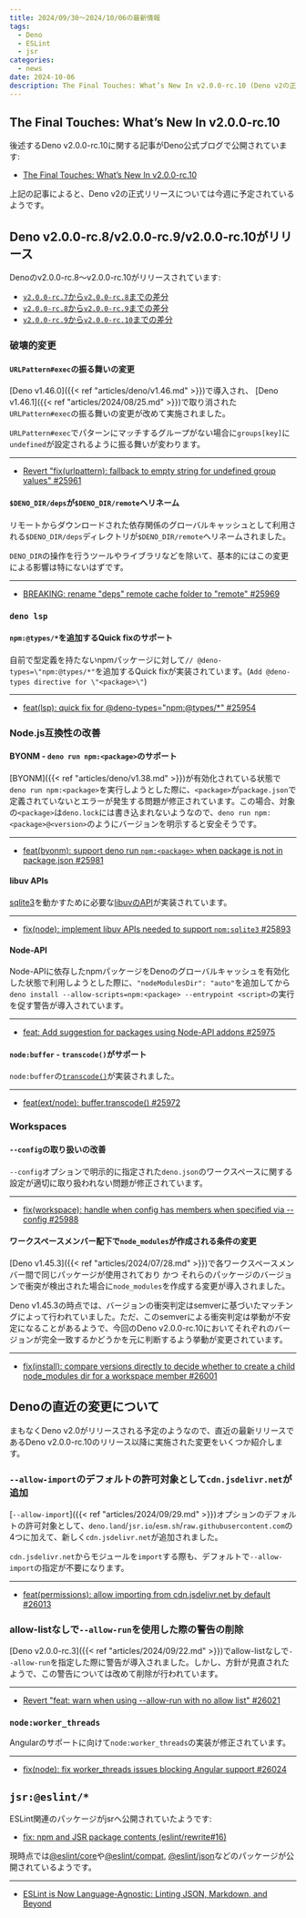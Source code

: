 ```yaml
---
title: 2024/09/30〜2024/10/06の最新情報
tags:
  - Deno
  - ESLint
  - jsr
categories:
  - news
date: 2024-10-06
description: The Final Touches: What’s New In v2.0.0-rc.10 (Deno v2の正式リリースについて), Deno v2.0.0-rc.{8,9,10}がリリース (URLPattern#execの振る舞いの変更, deno lspでnpm:@types/*を追加するQuick fixがサポート, など), Denoの直近の変更について (--allow-importのデフォルトの許可対象としてcdn.jsdelivr.netが追加), jsr:@eslint/*
---
```


## The Final Touches: What’s New In v2.0.0-rc.10

後述するDeno v2.0.0-rc.10に関する記事がDeno公式ブログで公開されています:

- [The Final Touches: What’s New In v2.0.0-rc.10](https://deno.com/blog/v2.0-release-candidate-update)

上記の記事によると、Deno v2の正式リリースについては今週に予定されているようです。

## Deno v2.0.0-rc.8/v2.0.0-rc.9/v2.0.0-rc.10がリリース

Denoのv2.0.0-rc.8〜v2.0.0-rc.10がリリースされています:

- [`v2.0.0-rc.7`から`v2.0.0-rc.8`までの差分](https://github.com/denoland/deno/compare/b694efb3849c4737e8ad617a9a48d5488e21d5da...218a9bf7ebaabacb7fc2231b15a22f6102d4cd3c)
- [`v2.0.0-rc.8`から`v2.0.0-rc.9`までの差分](https://github.com/denoland/deno/compare/218a9bf7ebaabacb7fc2231b15a22f6102d4cd3c...aafe771b55f769d32145489c57fa33eb823716cb)
- [`v2.0.0-rc.9`から`v2.0.0-rc.10`までの差分](https://github.com/denoland/deno/compare/aafe771b55f769d32145489c57fa33eb823716cb...c7cba4eda73e000baa6bfbce6a156f9974edee36)

### 破壊的変更

#### `URLPattern#exec`の振る舞いの変更

[Deno v1.46.0]({{< ref "articles/deno/v1.46.md" >}})で導入され、
[Deno v1.46.1]({{< ref "articles/2024/08/25.md" >}})で取り消された`URLPattern#exec`の振る舞いの変更が改めて実施されました。

`URLPattern#exec`でパターンにマッチするグループがない場合に`groups[key]`に`undefined`が設定されるように振る舞いが変わります。

---

- [Revert "fix(urlpattern): fallback to empty string for undefined group values" #25961](https://github.com/denoland/deno/pull/25961)

#### `$DENO_DIR/deps`が`$DENO_DIR/remote`へリネーム

リモートからダウンロードされた依存関係のグローバルキャッシュとして利用される`$DENO_DIR/deps`ディレクトリが`$DENO_DIR/remote`へリネームされました。

`DENO_DIR`の操作を行うツールやライブラリなどを除いて、基本的にはこの変更による影響は特にないはずです。

---

- [BREAKING: rename "deps" remote cache folder to "remote" #25969](https://github.com/denoland/deno/pull/25969)

### `deno lsp`

#### `npm:@types/*`を追加するQuick fixのサポート

自前で型定義を持たないnpmパッケージに対して`// @deno-types=\"npm:@types/*"`を追加するQuick fixが実装されています。(`Add @deno-types directive for \"<package>\"`)

---

- [feat(lsp): quick fix for @deno-types="npm:@types/*" #25954](https://github.com/denoland/deno/pull/25954)

### Node.js互換性の改善

#### BYONM - `deno run npm:<package>`のサポート

[BYONM]({{< ref "articles/deno/v1.38.md" >}})が有効化されている状態で`deno run npm:<package>`を実行しようとした際に、`<package>`が`package.json`で定義されていないとエラーが発生する問題が修正されています。この場合、対象の`<package>`は`deno.lock`には書き込まれないようなので、`deno run npm:<package>@<version>`のようにバージョンを明示すると安全そうです。

---

- [feat(byonm): support deno run `npm:<package>` when package is not in package.json #25981](https://github.com/denoland/deno/pull/25981)

#### libuv APIs

[sqlite3](https://github.com/TryGhost/node-sqlite3)を動かすために必要な[libuvのAPI](https://github.com/nodejs/node/blob/v22.9.0/doc/api/n-api.md#implications-of-abi-stability)が実装されています。

---

- [fix(node): implement libuv APIs needed to support `npm:sqlite3` #25893](https://github.com/denoland/deno/pull/25893)

#### Node-API

Node-APIに依存したnpmパッケージをDenoのグローバルキャッシュを有効化した状態で利用しようとした際に、`"nodeModulesDir": "auto"`を追加してから`deno install --allow-scripts=npm:<package> --entrypoint <script>`の実行を促す警告が導入されています。

---

- [feat: Add suggestion for packages using Node-API addons #25975](https://github.com/denoland/deno/pull/25975)

#### `node:buffer` - `transcode()`がサポート

`node:buffer`の[`transcode()`](https://github.com/nodejs/node/blob/v22.9.0/doc/api/buffer.md#buffertranscodesource-fromenc-toenc)が実装されました。

---

- [feat(ext/node): buffer.transcode() #25972](https://github.com/denoland/deno/pull/25972)

### Workspaces

#### `--config`の取り扱いの改善

`--config`オプションで明示的に指定された`deno.json`のワークスペースに関する設定が適切に取り扱われない問題が修正されています。

---

- [fix(workspace): handle when config has members when specified via --config #25988](https://github.com/denoland/deno/pull/25988)

#### ワークスペースメンバー配下で`node_modules`が作成される条件の変更

[Deno v1.45.3]({{< ref "articles/2024/07/28.md" >}})で各ワークスペースメンバー間で同じパッケージが使用されており かつ それらのパッケージのバージョンで衝突が検出された場合に`node_modules`を作成する変更が導入されました。

Deno v1.45.3の時点では、バージョンの衝突判定はsemverに基づいたマッチングによって行われていました。ただ、このsemverによる衝突判定は挙動が不安定になることがあるようで、今回のDeno v2.0.0-rc.10においてそれぞれのバージョンが完全一致するかどうかを元に判断するよう挙動が変更されています。

---

- [fix(install): compare versions directly to decide whether to create a child node_modules dir for a workspace member #26001](https://github.com/denoland/deno/pull/26001)

## Denoの直近の変更について

まもなくDeno v2.0がリリースされる予定のようなので、直近の最新リリースであるDeno v2.0.0-rc.10のリリース以降に実施された変更をいくつか紹介します。

### `--allow-import`のデフォルトの許可対象として`cdn.jsdelivr.net`が追加

[`--allow-import`]({{< ref "articles/2024/09/29.md" >}})オプションのデフォルトの許可対象として、`deno.land`/`jsr.io`/`esm.sh`/`raw.githubusercontent.com`の4つに加えて、新しく`cdn.jsdelivr.net`が追加されました。

`cdn.jsdelivr.net`からモジュールを`import`する際も、デフォルトで`--allow-import`の指定が不要になります。

---

- [feat(permissions): allow importing from cdn.jsdelivr.net by default #26013](https://github.com/denoland/deno/pull/26013)

### allow-listなしで`--allow-run`を使用した際の警告の削除

[Deno v2.0.0-rc.3]({{< ref "articles/2024/09/22.md" >}})でallow-listなしで`--allow-run`を指定した際に警告が導入されました。しかし、方針が見直されたようで、この警告については改めて削除が行われています。

---

- [Revert "feat: warn when using --allow-run with no allow list" #26021](https://github.com/denoland/deno/pull/26021)

### `node:worker_threads`

Angularのサポートに向けて`node:worker_threads`の実装が修正されています。

---

- [fix(node): fix worker_threads issues blocking Angular support #26024](https://github.com/denoland/deno/pull/26024)

## `jsr:@eslint/*`

ESLint関連のパッケージがjsrへ公開されていたようです:

- [fix: npm and JSR package contents (eslint/rewrite#16)](https://github.com/eslint/rewrite/pull/16)

現時点では[@eslint/core](https://jsr.io/@eslint/core)や[@eslint/compat](https://jsr.io/@eslint/compat), [@eslint/json](https://jsr.io/@eslint/json)などのパッケージが公開されているようです。

---

- [ESLint is Now Language-Agnostic: Linting JSON, Markdown, and Beyond](https://socket.dev/blog/eslint-is-now-language-agnostic-json-markdown-and-beyond)

